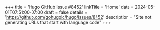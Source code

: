 +++
title = 'Hugo GitHub Issue #8452'
linkTitle = 'Home'
date = 2024-05-01T07:51:00-07:00
draft = false
details = 'https://github.com/gohugoio/hugo/issues/8452'
description = "Site not generating URLs that start with language code"
+++
